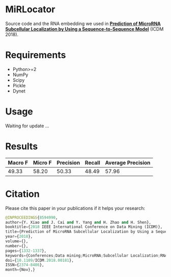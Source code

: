 # MiRLocator
Source code and the RNA embedding we used in **[Prediction of MicroRNA Subcellular Localization by Using a Sequence-to-Sequence Model](https://ieeexplore.ieee.org/abstract/document/8594990)** (ICDM 2018).

# Requirements

* Python>=2
* NumPy
* Scipy
* Pickle
* Dynet

# Usage

Waiting for update ...

# Results

| Macro F | Micro F | Precision | Recall | Average Precision |
| ------- | ------- | --------- | ------ | ----------------- |
| 49.33   | 58.20   | 50.33     | 48.49  | 57.96             |

# Citation

Please cite this paper in your publications if it helps your research:

```python
@INPROCEEDINGS{8594990, 
author={Y. Xiao and J. Cai and Y. Yang and H. Zhao and H. Shen}, 
booktitle={2018 IEEE International Conference on Data Mining (ICDM)}, 
title={Prediction of MicroRNA Subcellular Localization by Using a Sequence-to-Sequence Model}, 
year={2018}, 
volume={}, 
number={}, 
pages={1332-1337}, 
keywords={Conferences;Data mining;MicroRNA;Subcellular Localization;RNA2Vec;Sequence-to-Sequence}, 
doi={10.1109/ICDM.2018.00181}, 
ISSN={2374-8486}, 
month={Nov},}
```


